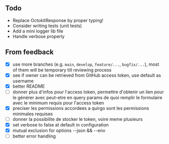## Todo

- Replace OctokitResponse<any> by proper typing!
- Consider writing tests (unit tests)
- Add a mini logger lib file
- Handle verbose properly

## From feedback

- [x] use more branches (e.g. `main`, `develop`, `feature/...`, `bugfix/...`), most of them will be temporary till reviewing process
- [x] see if owner can be retrieved from GitHub access token, use default as username
- [x] better README
- [ ] donner plus d'infos pour l'access token, permettre d'obtenir un lien pour le générer avec peut-etre en query params de quoi remplir le formulaire avec le minimum requis pour l'access token
- [x] preciser les permissions accordees a quirgo sont les permissions minimales requises
- [ ] donner la possibilite de stocker le token, voire meme plusieurs
- [x] set verbose to false at default in configuration
- [x] mutual exclusion for options --json && --env
- [ ] better error handling

